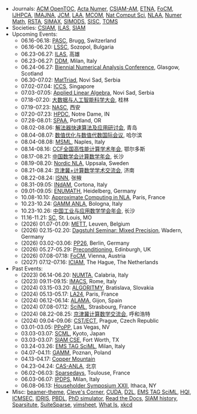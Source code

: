 * Journals: [ACM OpenTOC](https://www.sighpc.org/events/acm-libraryopentoc), [Acta Numer](https://www.cambridge.org/core/journals/acta-numerica), [CSIAM-AM](https://www.global-sci.org/csiam-am), [ETNA](https://etna.math.kent.edu), [FoCM](https://link.springer.com/journal/10208), [IJHPCA](https://journals.sagepub.com/home/HPC), [IMAJNA](https://academic.oup.com/imajna), [JCM](https://www.global-sci.org/jcm), [LAA](https://www.sciencedirect.com/journal/linear-algebra-and-its-applications), [MCOM](https://www.ams.org/cgi-bin/mstrack/accepted_papers/mcom?active=press), [Nat Comput Sci](https://www.nature.com/natcomputsci), [NLAA](https://onlinelibrary.wiley.com/journal/10991506), [Numer Math](https://link.springer.com/journal/211), [RSTA](https://royalsocietypublishing.org/journal/rsta), [SIMAX](https://epubs.siam.org/journal/sjmael), [SIMODS](https://epubs.siam.org/journal/sjmdaq), [SISC](https://epubs.siam.org/journal/sjoce3), [TOMS](https://dl.acm.org/journal/toms)
* Societies: [CSIAM](http://csiam.org.cn), [ILAS](https://ilasic.org), [SIAM](https://www.siam.org)
* Upcoming Events:
   - 06.16-06.18: [PASC](https://pasc25.pasc-conference.org/), Brugg, Switzerland
   - 06.16-06.20: [LSSC](https://parallel.bas.bg/Conferences/SciCom25/), Sozopol, Bulgaria
   - 06.23-06.27: [ILAS](https://ilas2025.tw), 高雄
   - 06.23-06.27: [DDM](https://www.dd29.polimi.it), Milan, Italy
   - 06.24-06.27: [Biennial Numerical Analysis Conference](https://numericalanalysisconference.org.uk), Glasgow, Scotland
   - 06.30-07.02: [MatTriad](https://mattriad2025.pmf.uns.ac.rs), Novi Sad, Serbia
   - 07.02-07.04: [ICCS](https://www.iccs-meeting.org/), Singapore
   - 07.03-07.05: [Applied Linear Algebra](https://ala2025.pmf.uns.ac.rs), Novi Sad, Serbia
   - 07.18-07.20: [大数据与人工智能科学大会](http://bdai2025.icrp.xjtu.edu.cn/), 桂林
   - 07.19-07.23: [NASC](https://lsec.cc.ac.cn/~NASCNAG/NASC_pages/Conf_pages/NASC25_pages/), 西安
   - 07.20-07.23: [HPDC](https://hpdc.sci.utah.edu/), Notre Dame, IN
   - 07.28-08.01: [SPAA](https://spaa.acm.org/), Portland, OR
   - 08.02-08.06: [解法器快速算法及应用研讨会](https://solver-conference.cn), 青岛
   - 08.04-08.07: [数值优化与数值代数国际会议](https://lsec.cc.ac.cn/~icnonla25/), 哈尔滨
   - 08.04-08.08: [MSML](https://sites.google.com/view/msml2025), Naples, Italy
   - 08.14-08.16: [CCF全国高性能计算学术年会](https://ccf.org.cn/hpcchina2025), 鄂尔多斯
   - 08.17-08.21: [中国数学会计算数学年会](https://my.31huiyi.com/site/pages/index/index?pageId=dcfa0000-b665-5ae1-afd9-08dd553be668), 长沙
   - 08.19-08.20: [Nordic NLA](http://nordic-nla.eu/uppsala-meeting-2025/), Uppsala, Sweden
   - 08.21-08.24: [京津冀+计算数学学术交流会](https://www.math.sdu.edu.cn/info/1019/20787.htm), 济南
   - 08.22-08.24: [ISNN](https://conference.cs.cityu.edu.hk/isnn/), 张掖
   - 08.31-09.05: [INdAM](https://events.dm.unipi.it/event/307/), Cortona, Italy
   - 09.01-09.05: [ENUMATH](http://www.enumath2025.eu), Heidelberg, Germany
   - 10.08-10.10: [Approximate Computing in NLA](https://approxcomputing.sciencesconf.org/), Paris, France
   - 10.23-10.24: [GAMM ANLA](https://eventi.unibo.it/gamm-anla-2025), Bologna, Italy
   - 10.23-10.26: [中国工业与应用数学学会年会](https://meeting.csiam.org.cn/), 长沙
   - 11.16-11.21: [SC](https://sc25.supercomputing.org), St. Louis, MO
   - (2026) 01.07-01.09: [METT](https://www.igpm.rwth-aachen.de/workshop/mett2023), Leuven, Belgium
   - (2026) 02.15-02.20: [Dagstuhl Seminar: Mixed Precision](https://www.dagstuhl.de/26081), Wadern, Germany
   - (2026) 03.02-03.06: [PP26](https://www.siam.org/conferences/cm/conference/pp26), Berlin, Germany
   - (2026) 05.27-05.29: [Preconditioning](https://www.math.emory.edu/~yxi26/Precond24/), Edinburgh, UK
   - (2026) 07.08-07.18: [FoCM](https://focm2026.org), Vienna, Austria
   - (2027) 07.12-07.16: [ICIAM](https://iciam2027.org), The Hague, The Netherlands
* Past Events:
   - (2023) 06.14-06.20: [NUMTA](https://www.numta.org), Calabria, Italy
   - (2023) 09.11-09.15: [IMACS](https://www.imacs2023.eu/), Rome, Italy
   - (2024) 03.15-03.20: [ALGORITMY](https://www.math.sk/alg2024/), Bratislava, Slovakia
   - (2024) 05.13-05.17: [LA24](https://www.siam.org/conferences/cm/conference/la24), Paris, France
   - (2024) 06.12-06.14: [ALAMA](https://www.unioviedo.es/alama2024/), Gijon, Spain
   - (2024) 07.08-07.12: [SciML](https://irma.math.unistra.fr/~micheldansac/SciML2024/), Strasbourg, France
   - (2024) 08.22-08.25: [京津冀计算数学交流会](https://math.imu.edu.cn/info/1032/2102.htm), 呼和浩特
   - (2024) 09.04-09.06: [CST/ECT](https://www.civil-comp.info/diary/), Prague, Czech Republic
   - 03.01-03.05: [PPoPP](https://ppopp25.sigplan.org/), Las Vegas, NV
   - 03.03-03.07: [SCML](https://scml.jp/), Kyoto, Japan
   - 03.03-03.07: [SIAM CSE](https://www.siam.org/conferences/cm/conference/cse25), Fort Worth, TX
   - 03.24-03.26: [EMS TAG SciML](https://www.mate.polimi.it/events/EMS-TAG-SciML-25/), Milan, Italy
   - 04.07-04.11: [GAMM](https://jahrestagung.gamm-ev.de/annual-meeting-2025/), Poznan, Poland
   - 04.13-04.17: [Copper Mountain](https://grandmaster.colorado.edu/copper/)
   - 04.23-04.24: [CAS-ANLA](https://bvieuble.me/casanla/), 北京
   - 06.02-06.03: [Sparsedays](https://sparsedays.cerfacs.fr/), Toulouse, France
   - 06.03-06.07: [IPDPS](https://www.ipdps.org/), Milan, Italy
   - 06.08-06.13: [Householder Symposium XXII](https://householder-symposium.github.io), Ithaca, NY
* Misc: [beamer-theme](https://hartwork.org/beamer-theme-matrix/), [Cleve's Corner](https://blogs.mathworks.com/cleve/), [CUDA](https://docs.nvidia.com/cuda/), [D2L](http://d2l.ai), [EMS TAG SciML](https://ems-tag-sciml.github.io), [HQI](https://www.hqi.fr/en/), [ICMSEC](https://www.cc.ac.cn/), [IDRIS](http://www.idris.fr/formations/supports_de_cours.html), [PBDL](https://physicsbaseddeeplearning.org/), [PhD simulator](https://research.wmz.ninja/projects/phd/index.html), [Read the Docs](https://about.readthedocs.com/), [SIAM history](http://history.siam.org), [Sparsitute](https://sparsitute.lbl.gov/), [SuiteSparse](https://sparse.tamu.edu), [vimsheet](https://vimsheet.com), [What Is](https://nhigham.com/index-of-what-is-articles/), [xkcd](https://xkcd.com)